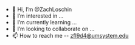- 👋 Hi, I’m @ZachLoschin
- 👀 I’m interested in ...
- 🌱 I’m currently learning ...
- 💞️ I’m looking to collaborate on ...
- 📫 How to reach me -- zfl9d4@umsystem.edu

<!---
ZachLoschin/ZachLoschin is a ✨ special ✨ repository because its `README.md` (this file) appears on your GitHub profile.
You can click the Preview link to take a look at your changes.
--->
